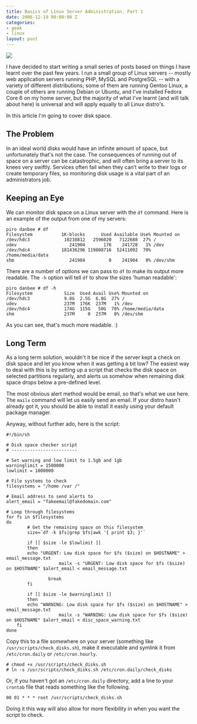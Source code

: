 ```yaml
---
title: Basics of Linux Server Administration, Part 1
date: 2006-12-19 00:00:00 Z
categories:
- geek
- linux
layout: post
---
```


<img src="/images/discspace.png" class="left" />

I have decided to start writing a small series of posts based on things I have learnt over the past few years.  I run a small group of Linux servers -- mostly web application servers running PHP, MySQL and PostgreSQL -- with a variety of different distributions; some of them are running Gentoo Linux, a couple of others are running Debian or Ubuntu, and I've installed Fedora Core 6 on my home server, but the majority of what I've learnt (and will talk about here) is universal and will apply equally to all Linux distro's.

In this article I'm going to cover disk space.

<!-- more -->

The Problem
------------

In an ideal world disks would have an infinite amount of space, but unfortunately that's not the case.  The consequences of running out of space on a server can be catastrophic, and will often bring a server to its knees very swiftly.  Services often fail when they can’t write to their logs or create temporary files, so monitoring disk usage is a vital part of an administrators job.

Keeping an Eye
--------------

We can monitor disk space on a Linux server with the `df` command.  Here is an example of the output from one of my servers:

	piro danbee # df
	Filesystem           1K-blocks      Used Available Use% Mounted on
	/dev/hdc3             10238812   2596020   7122688  27% /
	udev                    241904       176    241728   1% /dev
	/dev/hdc4            181436296 119808716  52411092  70% /home/media/data
	shm                     241904         0    241904   0% /dev/shm

There are a number of options we can pass to `df` to make its output more readable.  The `-h` option will tell `df` to show the sizes 'human readable':

	piro danbee # df -h
	Filesystem            Size  Used Avail Use% Mounted on
	/dev/hdc3             9.8G  2.5G  6.8G  27% /
	udev                  237M  176K  237M   1% /dev
	/dev/hdc4             174G  115G   50G  70% /home/media/data
	shm                   237M     0  237M   0% /dev/shm

As you can see, that's much more readable. :)

Long Term
---------

As a long term solution, wouldn't it be nice if the server kept a check on disk space and let you know when it was getting a bit low?  The easiest way to deal with this is by setting up a script that checks the disk space on selected partitions regularly, and alerts us somehow when remaining disk space drops below a pre-defined level.

The most obvious alert method would be email, so that's what we use here.  The `mailx` command will let us easily send an email.  If your distro hasn't already got it, you should be able to install it easily using your default package manager.

Anyway, without further ado, here is the script:

	#!/bin/sh
	
	# Disk space checker script
	# -------------------------
	
	# Set warning and low limit to 1.5gb and 1gb
	warninglimit = 1500000
	lowlimit = 1000000

	# File systems to check
	filesystems = "/home /var /"

	# Email address to send alerts to
	alert_email = "fakeemail@fakedomain.com"

	# Loop through filesystems
	for fs in $filesystems
	do
	        # Get the remaining space on this filesystem
	        size=`df -k $fs|grep $fs|awk '{ print $3; }'`
		
	        if [[ $size -le $lowlimit ]]
	        then
			echo "URGENT: Low disk space for $fs ($size) on $HOSTNAME" > email_message.txt
                        mailx -s "URGENT: Low disk space for $fs ($size) on $HOSTNAME" $alert_email < email_message.txt

	                break
	        fi

	        if [[ $size -le $warninglimit ]]
	        then
			echo "WARNING: Low disk space for $fs ($size) on $HOSTNAME" > email_message.txt
                        mailx -s "WARNING: Low disk space for $fs ($size) on $HOSTNAME" $alert_email < disc_space_warning.txt
		fi
	done

Copy this to a file somewhere on your server (something like `/usr/scripts/check_disks.sh`), make it executable and symlink it from `/etc/cron.daily` or `/etc/cron.hourly`.

	# chmod +x /usr/scripts/check_disks.sh
	# ln -s /usr/scripts/check_disks.sh /etc/cron.daily/check_disks

Or, if you haven't got an `/etc/cron.daily` directory, add a line to your `crontab` file that reads something like the following.

	00 01 * * * root /usr/scripts/check_disks.sh

Doing it this way will also allow for more flexibility in when you want the script to check.
